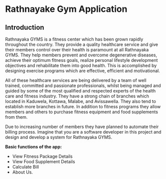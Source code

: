 # Rathnayake Gym Application

## Introduction

Rathnayaka GYMS is a fitness center which has been grown rapidly throughout the country. They provide a quality healthcare service and give their members control over their health is paramount at all Rathnayaka GYMS. They help members prevent and overcome degenerative diseases, achieve their optimum fitness goals, realize personal lifestyle development objectives and rehabilitate them into good health. This is accomplished by designing exercise programs which are effective, efficient and motivational.

All of these healthcare services are being delivered by a team of well trained, committed and passionate professionals, whilst being managed and guided by some of the most qualified and respected experts of the health care and fitness industry. They have a strong chain of branches which located in Kaduwela, Kottawa, Malabe, and Avissawella. They also tend to establish more branches in future. In addition to fitness programs they allow members and others to purchase fitness equipment and food supplements from them.

Due to increasing number of members they have planned to automate their billing process. Imagine that you are a software developer in this project and design and develop a system for Rathnayaka GYMS.

**Basic functions of the app:**
- View Fitness Package Details
- View Food Supplement Details
- Calculate Bill
- About Us.

